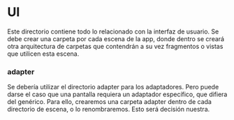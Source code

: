 # UI

Este directorio contiene todo lo relacionado con la interfaz de usuario. Se debe crear una carpeta
por cada escena de la app, donde dentro se creará otra arquitectura de carpetas que contendrán a su vez
fragmentos o vistas que utilicen esta escena.

### adapter
Se debería utilizar el directorio adapter para los adaptadores.
Pero puede darse el caso que una pantalla requiera un adaptador específico, que difiera del genérico.
Para ello, crearemos una carpeta adapter dentro de cada directorio de escena, o lo renombraremos.
Esto será decisión nuestra.